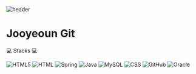 ![header](https://capsule-render.vercel.app/api?type=waving&color=auto&height=200&section=header&text=🎀WellCome🎀&fontSize=70)
#  Jooyeoun Git

💻 Stacks 💻 <br>

<img alt="HTML5" src="https://img.shields.io/badge/HTML5-E34F26.svg?style=for-thebadge&logo=HTML5&logoColor=white"/> <img alt="HTML" src="https://img.shields.io/badge/JavaScript-F7DE1E.svg?style=for-thebadge&logo=JavaScript&logoColor=black"/> <img alt="Spring" src="https://img.shields.io/badge/Spring-6DB33F.svg?style=for-thebadge&logo=Spring&logoColor=white"/> <img alt="Java" src="https://img.shields.io/badge/Java-007396.svg?style=for-thebadge&logo=Java&logoColor=white"/> <img alt="MySQL" src="https://img.shields.io/badge/MySQL-4479A1.svg?style=for-thebadge&logo=MySQL&logoColor=white"/> <img alt="CSS" src="https://img.shields.io/badge/CSS-1572B6.svg?style=for-thebadge&logo=CSS&logoColor=white"/> <img alt="GitHub" src="https://img.shields.io/badge/GitHub-181717.svg?style=for-thebadge&logo=GitHub&logoColor=white"/> <img alt="Oracle" src="https://img.shields.io/badge/Oracle-F80000.svg?style=for-thebadge&logo=Oracle&logoColor=white"/>
